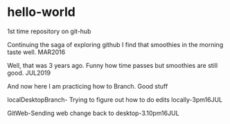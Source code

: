 # hello-world
1st time repository on git-hub

Continuing the saga of exploring github I find that smoothies in the morning taste well. MAR2016

Well, that was 3 years ago. Funny how time passes but smoothies are still good. JUL2019

And now here I am practicing how to Branch. Good stuff

localDesktopBranch- Trying to figure out how to do edits locally-3pm16JUL

GitWeb-Sending web change back to desktop-3.10pm16JUL
